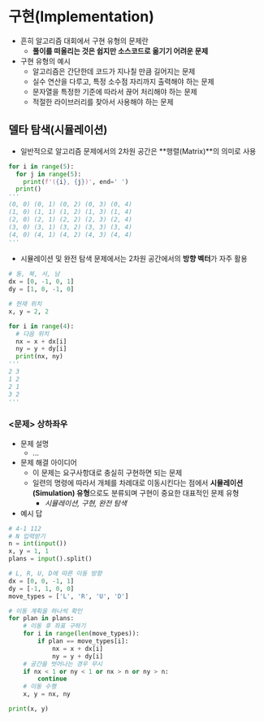 # 구현(Implementation)
* 흔히 알고리즘 대회에서 구현 유형의 문제란
  * **풀이를 떠올리는 것은 쉽지만 소스코드로 옮기기 어려운 문제**
* 구현 유형의 예시
  * 알고리즘은 간단한데 코드가 지나칠 만큼 길어지는 문제
  * 실수 연산을 다루고, 특정 소수점 자리까지 출력해야 하는 문제
  * 문자열을 특정한 기준에 따라서 끊어 처리해야 하는 문제
  * 적절한 라이브러리를 찾아서 사용해야 하는 문제
## 델타 탐색(시뮬레이션)
* 일반적으로 알고리즘 문제에서의 2차원 공간은 **행렬(Matrix)**의 의미로 사용
```py
for i in range(5):
  for j in range(5):
    print(f'({i}, {j})', end=' ')
  print()
'''
(0, 0) (0, 1) (0, 2) (0, 3) (0, 4) 
(1, 0) (1, 1) (1, 2) (1, 3) (1, 4)
(2, 0) (2, 1) (2, 2) (2, 3) (2, 4)
(3, 0) (3, 1) (3, 2) (3, 3) (3, 4)
(4, 0) (4, 1) (4, 2) (4, 3) (4, 4)
'''
```
* 시뮬레이션 및 완전 탐색 문제에서는 2차원 공간에서의 **방향 벡터**가 자주 활용
```py
# 동, 북, 서, 남
dx = [0, -1, 0, 1]
dy = [1, 0, -1, 0]

# 현재 위치
x, y = 2, 2

for i in range(4):
  # 다음 위치
  nx = x + dx[i]
  ny = y + dy[i]
  print(nx, ny)
'''
2 3
1 2
2 1
3 2
'''
```

### <문제> 상하좌우
* 문제 설명
  * ...
* 문제 해결 아이디어
  * 이 문제는 요구사항대로 충실히 구현하면 되는 문제
  * 일련의 명령에 따라서 개체를 차례대로 이동시킨다는 점에서 **시뮬레이션(Simulation) 유형**으로도 분류되며 구현이 중요한 대표적인 문제 유형
    * *시뮬레이션, 구현, 완전 탐색*
* 예시 답
```py
# 4-1 112
# N 입력받기
n = int(input())
x, y = 1, 1
plans = input().split()

# L, R, U, D에 따른 이동 방향
dx = [0, 0, -1, 1]
dy = [-1, 1, 0, 0]
move_types = ['L', 'R', 'U', 'D']

# 이동 계획을 하나씩 확인
for plan in plans:
    # 이동 후 좌표 구하기
    for i in range(len(move_types)):
        if plan == move_types[i]:
            nx = x + dx[i]
            ny = y + dy[i]
    # 공간을 벗어나는 경우 무시
    if nx < 1 or ny < 1 or nx > n or ny > n:
        continue
    # 이동 수행
    x, y = nx, ny

print(x, y)
```